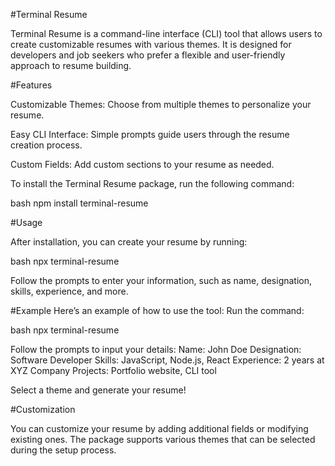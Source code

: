#Terminal Resume

Terminal Resume is a command-line interface (CLI) tool that allows users to create customizable resumes with various themes. It is designed for developers and job seekers who prefer a flexible and user-friendly approach to resume building.

#Features

Customizable Themes: Choose from multiple themes to personalize your resume.

Easy CLI Interface: Simple prompts guide users through the resume creation process.

Custom Fields: Add custom sections to your resume as needed.

To install the Terminal Resume package, run the following command:

bash
npm install terminal-resume

#Usage

After installation, you can create your resume by running:

bash
npx terminal-resume

Follow the prompts to enter your information, such as name, designation, skills, experience, and more.

#Example
Here’s an example of how to use the tool:
Run the command:

bash
npx terminal-resume

Follow the prompts to input your details:
Name: John Doe
Designation: Software Developer
Skills: JavaScript, Node.js, React
Experience: 2 years at XYZ Company
Projects: Portfolio website, CLI tool

Select a theme and generate your resume!

#Customization

You can customize your resume by adding additional fields or modifying existing ones. The package supports various themes that can be selected during the setup process.